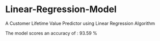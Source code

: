 # Linear-Regression-Model
A Customer Lifetime Value Predictor using Linear Regression Algorithm

The model scores an accuracy of : 93.59 %
